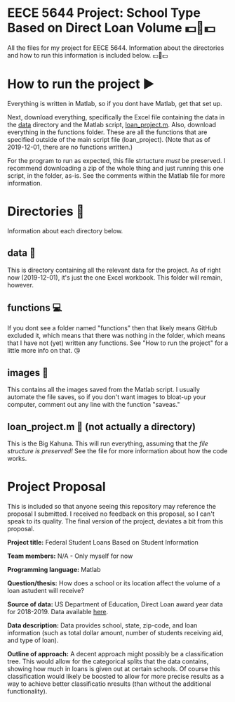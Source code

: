 # EECE 5644 Project: School Type Based on Direct Loan Volume 💵💯💵
All the files for my project for EECE 5644. Information about the directories and how to run this information is included below. 💵💯💵

# How to run the project ▶
Everything is written in Matlab, so if you dont have Matlab, get that set up.

Next, download everything, specifically the Excel file containing the data in the [data](data) directory and the Matlab script, [loan_project.m](loan_project.m).
Also, download everything in the functions folder. These are all the functions that are specified outside of the main script file (loan_project). (Note that as of 2019-12-01, there are no functions written.)

For the program to run as expected, this file strtucture *must* be preserved. I recommend downloading a zip of the whole thing and just running this one script, in the folder, as-is. See the comments within the Matlab file for more information.

# Directories 📂
Information about each directory below.

## data 🎁
This is directory containing all the relevant data for the project. As of right now (2019-12-01), it's just the one Excel workbook. This folder will remain, however.

## functions 💻
If you dont see a folder named "functions" then that likely means GitHub excluded it, which means that there was nothing in the folder, which means that I have not (yet) written any functions. See "How to run the project" for a little more info on that. 😘

## images 📸
This contains all the images saved from the Matlab script. I usually automate the file saves, so if you don't want images to bloat-up your computer, comment out any line with the function "saveas."

## loan_project.m 🍔 (not actually a directory)
This is the Big Kahuna. This will run everything, assuming that the *file structure is preserved!* See the file for more information about how the code works.

# Project Proposal
This is included so that anyone seeing this repository may reference the proposal I submitted. I received no feedback on this proposal, so I can't speak to its quality. The final version of the project, deviates a bit from this proposal.

**Project title:** Federal Student Loans Based on Student Information

**Team members:** N/A - Only myself for now

**Programming language:** Matlab

**Question/thesis:** How does a school or its location affect the volume of a loan astudent will receive?

**Source of data:** US Department of Education, Direct Loan award year data for 2018-2019. Data available [here](https://studentaid.ed.gov/sa/about/data-center/student/title-iv​).

**Data description:** Data provides school, state, zip-code, and loan information (such as total dollar amount, number of students receiving aid, and type of loan).

**Outline of approach:** A decent approach might possibly be a classification tree. This would allow for the categorical splits that the data contains, showing how much in loans is given out at certain schools. Of course this classification would likely be boosted to allow for more precise results as a way to achieve better classificatio nresults (than without the additional functionality).